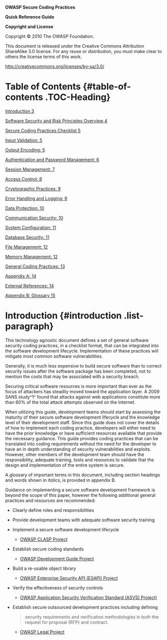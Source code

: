 **OWASP Secure Coding Practices**

**Quick Reference Guide**

**Copyright and License**

Copyright © 2010 The OWASP Foundation.

This document is released under the Creative Commons Attribution
ShareAlike 3.0 license. For any reuse or distribution, you must make
clear to others the license terms of this work.

<http://creativecommons.org/licenses/by-sa/3.0/>

# Table of Contents {#table-of-contents .TOC-Heading}

[Introduction 3](#introduction)

[Software Security and Risk Principles Overview
4](#software-security-and-risk-principles-overview)

[Secure Coding Practices Checklist
5](#secure-coding-practices-checklist)

[Input Validation: 5](#input-validation)

[Output Encoding: 5](#output-encoding)

[Authentication and Password Management:
6](#authentication-and-password-management)

[Session Management: 7](#session-management)

[Access Control: 8](#access-control)

[Cryptographic Practices: 9](#cryptographic-practices)

[Error Handling and Logging: 9](#error-handling-and-logging)

[Data Protection: 10](#data-protection)

[Communication Security: 10](#communication-security)

[System Configuration: 11](#system-configuration)

[Database Security: 11](#database-security)

[File Management: 12](#file-management)

[Memory Management: 12](#memory-management)

[General Coding Practices: 13](#general-coding-practices)

[Appendix A: 14](#appendix-a)

[External References: 14](#external-references)

[Appendix B: Glossary 15](#appendix-b-glossary)

# Introduction {#introduction .list-paragraph}

This technology agnostic document defines a set of general software
security coding practices, in a checklist format, that can be integrated
into the software development lifecycle. Implementation of these
practices will mitigate most common software vulnerabilities.

Generally, it is much less expensive to build secure software than to
correct security issues after the software package has been completed,
not to mention the costs that may be associated with a security breach.

Securing critical software resources is more important than ever as the
focus of attackers has steadily moved toward the application layer. A
2009 SANS study^1^ found that attacks against web applications
constitute more than 60% of the total attack attempts observed on the
Internet.

When utilizing this guide, development teams should start by assessing
the maturity of their secure software development lifecycle and the
knowledge level of their development staff. Since this guide does not
cover the details of how to implement each coding practice, developers
will either need to have the prior knowledge or have sufficient
resources available that provide the necessary guidance. This guide
provides coding practices that can be translated into coding
requirements without the need for the developer to have an in depth
understanding of security vulnerabilities and exploits. However, other
members of the development team should have the responsibility, adequate
training, tools and resources to validate that the design and
implementation of the entire system is secure.

A glossary of important terms in this document, including section
headings and words shown in *italics*, is provided in appendix B.

Guidance on implementing a secure software development framework is
beyond the scope of this paper, however the following additional general
practices and resources are recommended:

-   Clearly define roles and responsibilities

-   Provide development teams with adequate software security training

-   Implement a secure software development lifecycle

    -   [OWASP CLASP
        Project](http://www.owasp.org/index.php/Category:OWASP_CLASP_Project)

-   Establish secure coding standards

    -   [OWASP Development Guide
        Project](http://www.owasp.org/index.php/Category:OWASP_Guide_Project)

-   Build a re-usable object library

    -   [OWASP Enterprise Security API (ESAPI)
        Project](http://www.owasp.org/index.php/Category:OWASP_Enterprise_Security_API)

-   Verify the effectiveness of security controls

    -   [OWASP Application Security Verification Standard (ASVS)
        Project)](http://www.owasp.org/index.php/Category:OWASP_Application_Security_Verification_Standard_Project)

-   Establish secure outsourced development practices including defining
    > security requirements and verification methodologies in both the
    > request for proposal (RFP) and contract.

    -   [OWASP Legal
        Project](http://www.owasp.org/index.php/Category:OWASP_Legal_Project)
